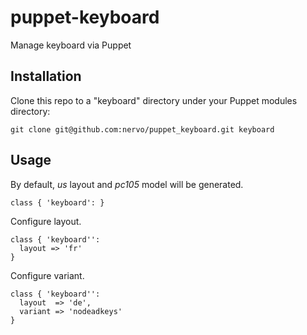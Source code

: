 # puppet-keyboard

Manage keyboard via Puppet

## Installation

Clone this repo to a "keyboard" directory under your Puppet modules directory:

    git clone git@github.com:nervo/puppet_keyboard.git keyboard


## Usage

By default, *us* layout and *pc105* model will be generated.

```
class { 'keyboard': }
```

Configure layout.

```
class { 'keyboard'':
  layout => 'fr'
}
```

Configure variant.

```
class { 'keyboard'':
  layout  => 'de',
  variant => 'nodeadkeys'
}
```
